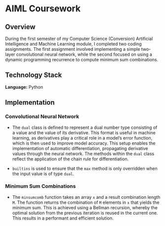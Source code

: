 # AIML Coursework

## Overview
During the first semester of my Computer Science (Conversion) Artificial Intelligence and Machine Learning module, I completed two coding assignments. The first assignment involved implementing a simple two-layer convolutional neural network, while the second focused on using a dynamic programming recurrence to compute minimum sum combinations.

## Technology Stack
**Language:** Python

## Implementation

### Convolutional Neural Network

- The `dual` class is defined to represent a dual number type consisting of a value and the value of its derivative. This format is useful in machine learning, as derivatives play a critical role in a model’s error function, which is then used to improve model accuracy. This setup enables the implementation of automatic differentiation, propagating derivative values through the neural network. The methods within the `dual` class reflect the application of the chain rule for differentiation.

- `builtins` is used to ensure that the `max` method is only overridden when the input value is of type `dual`.

### Minimum Sum Combinations

- The `minsumcomb` function takes an array `x` and a result combination length `M`. The function returns the combination of `M` elements in `x` that yields the minimum sum. This is achieved using a Bellman recursion, whereby the optimal solution from the previous iteration is reused in the current one. This results in a performant and efficient solution.
 



